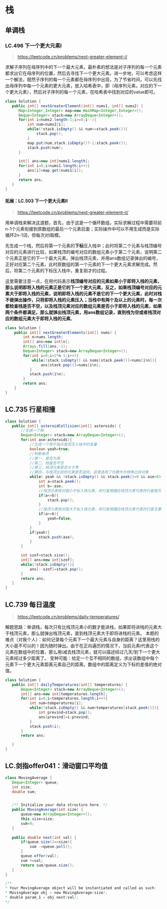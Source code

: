# 栈
## 单调栈
### LC.496 下一个更大元素I
> https://leetcode.cn/problems/next-greater-element-i/

求解子序列在母序列中的下一个最大元素，最朴素的想法是对子序列的每一个元素都求出它在母序列的位置，然后去寻找下一个更大元素。进一步地，可以考虑这样一个解法，既然子序列的每一个元素都在母序列中出现，为了节省时间，可以先找出母序列中每一个元素的更大元素，放入哈希表中，即（母序列元素，对应的下一个更大元素），然后对子序列的每一个元素，在哈希表中找到对应的value即可。

 ```java
class Solution {
    public int[] nextGreaterElement(int[] nums1, int[] nums2) {
       Map<Integer,Integer> map=new HashMap<Integer,Integer>();
       Deque<Integer> stack=new ArrayDeque<Integer>();
       for(int i=nums2.length-1;i>=0;i--){
           int num=nums2[i];
           while(!stack.isEmpty() && num>=stack.peek()){
               stack.pop();
           }
           map.put(num,stack.isEmpty()?-1:stack.peek());
           stack.push(num);
       }

       int[] ans=new int[nums1.length];
       for(int i=0;i<nums1.length;i++){
           ans[i]=map.get(nums1[i]);
       }
       return ans;
    }
}
```
#### 拓展：LC.503 下一个更大元素II
> https://leetcode.cn/problems/next-greater-element-ii/

用单调栈来解决这道题，首先，由于这是一个循环数组，实际求解过程中需要将前n-1个元素衔接到原数组的最后一个元素后面；实际操作中可以不用生成而是实际循环2n-1词，但每次对i取模。

先生成一个栈，然后将第一个元素的**下标**压入栈中；此时将第二个元素与栈顶编号对应的元素进行比较，如果栈顶的编号对应的数组元素小于第二个元素，说明第二个元素正是它的下一个最大元素。弹出栈顶元素，并用ans数组记录弹出的编号，正好对应第二个元素，此时原数组的第一个元素的下一个更大元素求解完成。然后，将第二个元素的下标压入栈中，重复刚才的过程。

这里需要注意一点，在用代码表示**栈顶编号对应的元素如果小于即将入栈的元素，那么说明即将入栈的元素正是它的下一个更大元素，反之，如果栈顶编号对应的元素大于即将入栈的元素，说明即将入栈的元素不是它的下一个更大元素，此时对栈不做弹出操作，只将即将入栈的元素压入；当栈中有两个及以上的元素时，每一次都检查栈是否不空，以及栈顶元素对应的数组元素是否小于即将入栈的元素，如果两个条件都满足，那么就弹出栈顶元素，用ans数组记录，直到栈为空或者栈顶对应的数组元素大于即将入栈的元素**。
```java
class Solution {
    public int[] nextGreaterElements(int[] nums) {
        int n=nums.length;
        int[] ans=new int[n];
        Arrays.fill(ans,-1);
        Deque<Integer> stack=new ArrayDeque<Integer>();
        for(int i=0;i<2*n-1;i++){
            while(!stack.isEmpty() && nums[stack.peek()]<nums[i%n]){
                ans[stack.pop()]=nums[i%n];
           }
           stack.push(i%n);
        }
        return ans;
    }
}
```

## LC.735 行星相撞
 ```java
class Solution {
    public int[] asteroidCollision(int[] asteroids) {
        //生成一个栈
        Deque<Integer> stack=new ArrayDeque<Integer>();
        for(int ase:asteroids){
            //生成一个用于指示是否压入栈中的变量
            boolean yeah=true;
            //判断条件
            //第一，是否为真
            //第二，栈是否不空
            //第三，栈顶元素是否大于零
            //第四，与栈顶比较的元素是否逆向，这里选用了负数作为特殊比较对象
            while( yeah && !stack.isEmpty() && stack.peek()>0 && ase<0){
                int a=stack.peek();
                int b=-ase;
                //栈顶元素绝对值小于拟入栈元素，则行星相撞后栈顶元素代表的行星毁灭，栈顶元素出栈
                if(a<=b){
                    stack.pop();
                }
                //栈顶元素绝对值大于拟入栈元素，则行星相撞后栈顶元素代表的行星无事发生，令是否入栈变量为否，禁止该元素入栈(创啊，tnnd，怎么不创啊)
                if(a>=b){
                    yeah=false;
                }                
            }
            if(yeah){
                stack.push(ase);
            }
        }

        int szof=stack.size();
        int[] ans=new int[szof];
        while(!stack.isEmpty()){
            ans[--szof]=stack.pop();
        }
        return ans;
    }
}
```

## LC.739 每日温度
> https://leetcode.cn/problems/daily-temperatures/

解题思路：单调栈，每次只有比栈顶元素小的数才能进栈，如果即将进栈的元素大于栈顶元素，那么就弹出栈顶元素，直到栈顶元素大于即将进栈的元素。
本题的难点（对我个人）：如何记录每个元素下一个最大元素与自身的距离？这里用栈的大小是不可以的！因为随时弹出。由于在正向遍历的情况下，当前元素i代表这个元素在数组中的位置，那么用i减去栈顶元素，就可以描述经过几天/到下一个更大元素经过多少距离了。
变种可能：给定一个互不相同的数组，求出该数组中每个元素下一个更大元素距离元素自己的距离。数组中的距离定义为下标的差值的绝对值。

 ```java
class Solution {
    public int[] dailyTemperatures(int[] temperatures) {
        Deque<Integer> stack=new ArrayDeque<Integer>();
        int[] ans=new int[temperatures.length];
        for(int i=0;i<temperatures.length;i++){
            int num=temperatures[i];
            while(!stack.isEmpty() && num>temperatures[stack.peek()]){
                int prevind=stack.pop();
                ans[prevind]=i-prevind;
            }
            stack.push(i);
        }
        return ans;

    }
}
```
## LC.剑指offer041：滑动窗口平均值
 ```java
class MovingAverage {
    Deque<Integer> queue;
    int size;
    double sum;


    /** Initialize your data structure here. */
    public MovingAverage(int size) {
        queue=new ArrayDeque<Integer>();
        this.size=size;
        sum=0; 
    }
    
    public double next(int val) {
        if(queue.size()==size){
            sum -=queue.poll();
        }
        queue.offer(val);
        sum +=val;
        return sum/queue.size();
    }
}

/**
 * Your MovingAverage object will be instantiated and called as such:
 * MovingAverage obj = new MovingAverage(size);
 * double param_1 = obj.next(val);
 */
```
